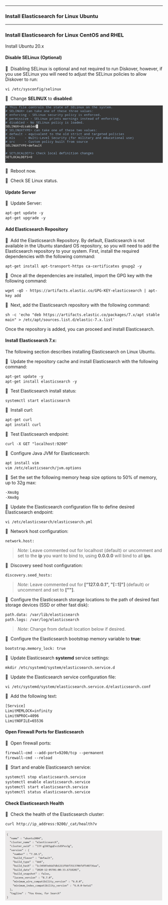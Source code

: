 ___
### Install Elasticsearch for Linux Ubuntu

___
### Install Elasticsearch for Linux CentOS and RHEL

Install Ubuntu 20.x

#### Disable SELinux (Optional)

🔴 &nbsp;Disabling SELinux is optional and not required to run Diskover, however, if you use SELinux you will need to adjust the SELinux policies to allow Diskover to run:
```
vi /etc/sysconfig/selinux
```

🔴 &nbsp;Change **SELINUX** to **disabled**:

![Image: Disable SELinux for Elasticsearch](images/image_elasticsearch_install_for_linux_ubuntu_disable_selinux.png)

🔴 &nbsp;Reboot now.

🔴 &nbsp;Check SE Linux status.

#### Update Server

🔴 &nbsp;Update Server:
```
apt-get update -y
apt-get upgrade -y
```

#### Add Elasticsearch Repository

🔴 &nbsp;Add the Elasticsearch Repository. By default, Elasticsearch is not available in the Ubuntu standard OS repository, so you will need to add the Elasticsearch repository to your system. First, install the required dependencies with the following command:
```
apt-get install apt-transport-https ca-certificates gnupg2 -y

```

🔴 &nbsp;Once all the dependencies are installed, import the GPG key with the following command:
```
wget -qO - https://artifacts.elastic.co/GPG-KEY-elasticsearch | apt-key add
```

🔴 &nbsp;Next, add the Elasticsearch repository with the following command:

```
sh -c 'echo "deb https://artifacts.elastic.co/packages/7.x/apt stable main" > /etc/apt/sources.list.d/elastic-7.x.list'

```

Once the repository is added, you can proceed and install Elasticsearch.

#### Install Elasticsearch 7.x:

The following section describes installing Elasticsearch on Linux Ubuntu.

🔴 &nbsp;Update the repository cache and install Elasticsearch with the following command:
```
apt-get update -y
apt-get install elasticsearch -y

```

🔴 &nbsp;Test Elasticsearch install status:
```
systemctl start elasticsearch

```

🔴 &nbsp;Install curl:
```
apt-get curl
apt install curl

```

🔴 &nbsp;Test Elasticsearch endpoint:
```
curl -X GET "localhost:9200"
```

🔴 &nbsp;Configure Java JVM for Elasticsearch:
```
apt install vim
vim /etc/elasticsearch/jvm.options
```

🔴 &nbsp;Set the set the following memory heap size options to 50% of memory, up to 32g max:
```
-Xms8g
-Xmx8g
```

🔴 &nbsp;Update the Elasticsearch configuration file to define desired Elasticsearch endpoint:
```
vi /etc/elasticsearch/elasticsearch.yml
```

🔴 &nbsp;Network host configuration:
```
network.host:
```
> _Note_: Leave commented out for localhost (default) or uncomment and set to the  **ip**  you want to bind to, using  **0.0.0.0** will bind to all  **ips**.

🔴 &nbsp;Discovery seed host configuration:
```
discovery.seed_hosts:
```

>_Note_: Leave commented out for **[“127.0.0.1", "[::1]"]** (default) or uncomment and set to **["<host ip>"]**.

🔴 &nbsp;Configure the Elasticsearch storage locations to the path of desired fast storage devices (SSD or other fast disk):
```
path.data: /var/lib/elasticsearch
path.logs: /var/log/elasticsearch
```

>_Note_: Change from default location below if desired.

🔴 &nbsp;Configure the Elasticsearch bootstrap memory variable to **true**:
```
bootstrap.memory_lock: true
```
  
🔴 &nbsp;Update Elasticsearch **systemd** service settings:
```
mkdir /etc/systemd/system/elasticsearch.service.d
```
  
🔴 &nbsp;Update the Elasticsearch service configuration file:
```
vi /etc/systemd/system/elasticsearch.service.d/elasticsearch.conf
```
  
🔴 &nbsp;Add the following text:
```
[Service]
LimitMEMLOCK=infinity
LimitNPROC=4096
LimitNOFILE=65536
```

#### Open Firewall Ports for Elasticsearch
  
🔴 &nbsp;Open firewall ports:
```
firewall-cmd --add-port=9200/tcp --permanent
firewall-cmd --reload
```

🔴 &nbsp;Start and enable Elasticsearch service:
```
systemctl stop elasticsearch.service
systemctl enable elasticsearch.service
systemctl start elasticsearch.service
systemctl status elasticsearch.service
```

#### Check Elasticsearch Health

🔴 &nbsp;Check the health of the Elasticsearch cluster:
```
curl http://ip_address:9200/_cat/health?v
```

![Image: Elasticsearch Health Check](images/image_elasticsearch_install_for_linux_ubuntu_health_check.png)
